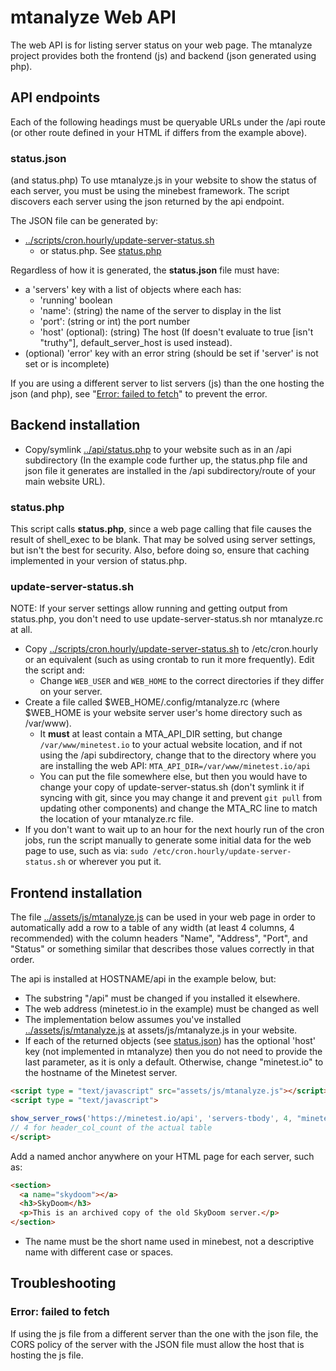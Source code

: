 # mtanalyze Web API

The web API is for listing server status on your web page. The
mtanalyze project provides both the frontend (js) and backend (json
generated using php).


## API endpoints
Each of the following headings must be queryable URLs under the
/api route (or other route defined in your HTML if differs from the
example above).

### status.json
(and status.php)
To use mtanalyze.js in your website to show the status of each server,
you must be using the minebest framework. The script discovers each
server using the json returned by the api endpoint.

The JSON file can be generated by:
- [../scripts/cron.hourly/update-server-status.sh](../scripts/cron.hourly/update-server-status.sh)
  - or status.php. See [status.php](#status.php)

Regardless of how it is generated, the **status.json** file must have:
- a 'servers' key with a list of objects where each has:
  - 'running' boolean
  - 'name': (string) the name of the server to display in the list
  - 'port': (string or int) the port number
  - 'host' (optional): (string) The host (If doesn't evaluate to true [isn't "truthy"], default_server_host is used instead).
- (optional) 'error' key with an error string (should be set if 'server' is not set or is incomplete)

If you are using a different server to list servers (js) than the one
hosting the json (and php), see "[Error: failed to fetch](#error-failed-to-fetch)"
to prevent the error.


## Backend installation
- Copy/symlink [../api/status.php](../api/status.php) to your website
  such as in an /api subdirectory (In the example code further up, the
  status.php file and json file it generates are installed in the /api
  subdirectory/route of your main website URL).

### status.php
This script calls **status.php**, since a web page calling that file
causes the result of shell_exec to be blank. That may be solved using
server settings, but isn't the best for security. Also, before doing
so, ensure that caching implemented in your version of status.php.

### update-server-status.sh
NOTE: If your server settings allow running and getting output from
status.php, you don't need to use update-server-status.sh nor
mtanalyze.rc at all.

- Copy [../scripts/cron.hourly/update-server-status.sh](../scripts/cron.hourly/update-server-status.sh) to /etc/cron.hourly or an equivalent (such as using crontab to run it more frequently). Edit the script and:
  - Change `WEB_USER` and `WEB_HOME` to the correct directories if they
    differ on your server.
- Create a file called $WEB_HOME/.config/mtanalyze.rc (where $WEB_HOME is
  your website server user's home directory such as /var/www).
  - It **must** at least contain a MTA_API_DIR setting, but change
    `/var/www/minetest.io` to your actual website location, and if not
    using the /api subdirectory, change that to the directory where you
    are installing the web API:
    `MTA_API_DIR=/var/www/minetest.io/api`
  - You can put the file somewhere else, but then you would have to
    change your copy of update-server-status.sh (don't symlink it if
    syncing with git, since you may change it and prevent `git pull`
    from updating other components) and change the MTA_RC line to match
    the location of your mtanalyze.rc file.
- If you don't want to wait up to an hour for the next hourly run of
  the cron jobs, run the script manually to generate some initial data
  for the web page to use, such as via:
  `sudo /etc/cron.hourly/update-server-status.sh` or wherever you put
  it.

## Frontend installation

The file [../assets/js/mtanalyze.js](../assets/js/mtanalyze.js)
can be used in your web page in order to automatically add
a row to a table of any width (at least 4 columns, 4 recommended) with
the column headers "Name", "Address", "Port", and "Status" or something
similar that describes those values correctly in that order.

The api is installed at HOSTNAME/api in the example below, but:
- The substring "/api" must be changed if you installed it elsewhere.
- The web address (minetest.io in the example) must be changed as well
- The implementation below assumes you've installed
  [../assets/js/mtanalyze.js](../assets/js/mtanalyze.js) at
  assets/js/mtanalyze.js in your website.
- If each of the returned objects (see [status.json](#status.json)) has
  the optional 'host' key (not implemented in mtanalyze) then you do
  not need to provide the last parameter, as it is only a default.
  Otherwise, change "minetest.io" to the hostname of the Minetest
  server.
```HTML
<script type = "text/javascript" src="assets/js/mtanalyze.js"></script>
<script type = "text/javascript">

show_server_rows('https://minetest.io/api', 'servers-tbody', 4, "minetest.io")
// 4 for header_col_count of the actual table
</script>
```

Add a named anchor anywhere on your HTML page for each server, such as:
```HTML
<section>
  <a name="skydoom"></a>
  <h3>SkyDoom</h3>
  <p>This is an archived copy of the old SkyDoom server.</p>
</section>
```
- The name must be the short name used in minebest, not a descriptive name with different case or spaces.

## Troubleshooting

### Error: failed to fetch
If using the js file from a different server than the one with the json
file, the CORS policy of the server with the JSON file must allow the
host that is hosting the js file.

